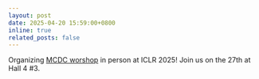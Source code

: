 ```yaml
---
layout: post
date: 2025-04-20 15:59:00+0800
inline: true
related_posts: false
---
```


Organizing [MCDC worshop](https://sites.google.com/view/mcdc2025/home) in person at ICLR 2025! Join us on the 27th at Hall 4 #3.

